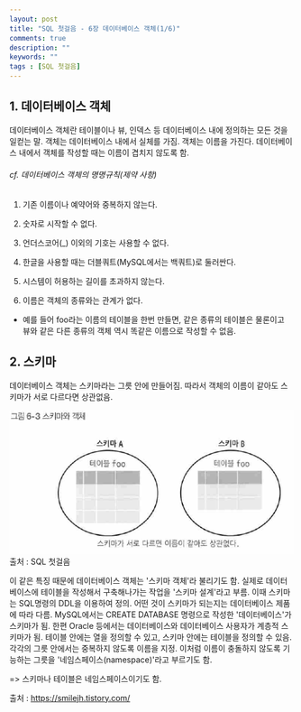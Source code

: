```yaml
---
layout: post
title: "SQL 첫걸음 - 6장 데이터베이스 객체(1/6)" 
comments: true
description: ""
keywords: ""
tags : [SQL 첫걸음]
---
```


## 1. 데이터베이스 객체

데이터베이스 객체란 테이블이나 뷰, 인덱스 등 데이터베이스 내에 정의하는 모든 것을 일컫는 말. 객체는 데이터베이스 내에서 실체를 가짐. 객체는 이름을 가진다. 데이터베이스 내에서 객체를 작성할 때는 이름이 겹치지 않도록 함.

###### cf. 데이터베이스 객체의 명명규칙(제약 사항)

1) 기존 이름이나 예약어와 중복하지 않는다.

2) 숫자로 시작할 수 없다.

3) 언더스코어(_) 이외의 기호는 사용할 수 없다.

4) 한글을 사용할 때는 더블쿼트(MySQL에서는 백쿼트)로 둘러싼다.

5) 시스템이 허용하는 길이를 초과하지 않는다. 

6) 이름은 객체의 종류와는 관계가 없다. 

- 예를 들어 foo라는 이름의 테이블을 한번 만들면, 같은 종류의 테이블은 물론이고 뷰와 같은 다른 종류의 객체 역시 똑같은 이름으로 작성할 수 없음.

## 2. 스키마

데이터베이스 객체는 스키마라는 그릇 안에 만들어짐. 따라서 객체의 이름이 같아도 스키마가 서로 다르다면 상관없음.

![990C843F5B97AEAB07](/images/sql_first_step/990C843F5B97AEAB07.png)
출처 : SQL 첫걸음

이 같은 특징 때문에 데이터베이스 객체는 '스키마 객체'라 불리기도 함. 실제로 데이터베이스에 테이블을 작성해서 구축해나가는 작업을 '스키마 설계'라고 부름. 이때 스키마는 SQL명령의 DDL을 이용하여 정의. 어떤 것이 스키마가 되는지는 데이터베이스 제품에 따라 다름. MySQL에서는 CREATE DATABASE 명령으로 작성한 '데이터베이스'가 스키마가 됨. 한편 Oracle 등에서는 데이터베이스와 데이터베이스 사용자가 계층적 스키마가 됨. 테이블 안에는 열을 정의할 수 있고, 스키마 안에는 테이블을 정의할 수 있음. 각각의 그릇 안에서는 중복하지 않도록 이름을 지정. 이처럼 이름이 충돌하지 않도록 기능하는 그릇을 '네임스페이스(namespace)'라고 부르기도 함. 

=> 스키마나 테이블은 네임스페이스이기도 함. 


출처 : https://smilejh.tistory.com/